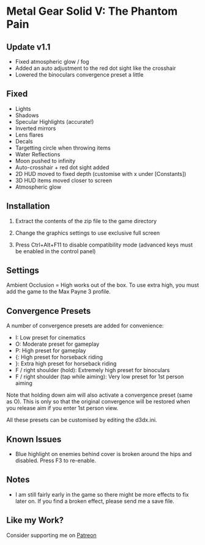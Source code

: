 Metal Gear Solid V: The Phantom Pain
====================================

Update v1.1
-----------
- Fixed atmospheric glow / fog
- Added an auto adjustment to the red dot sight like the crosshair
- Lowered the binoculars convergence preset a little

Fixed
-----
- Lights
- Shadows
- Specular Highlights (accurate!)
- Inverted mirrors
- Lens flares
- Decals
- Targetting circle when throwing items
- Water Reflections
- Moon pushed to infinity
- Auto-crosshair + red dot sight added
- 2D HUD moved to fixed depth (customise with x under [Constants])
- 3D HUD items moved closer to screen
- Atmospheric glow

Installation
------------
1. Extract the contents of the zip file to the game directory

2. Change the graphics settings to use exclusive full screen

3. Press Ctrl+Alt+F11 to disable compatibility mode (advanced keys must be
   enabled in the control panel)

Settings
--------
Ambient Occlusion = High works out of the box. To use extra high, you must add
the game to the Max Payne 3 profile.

Convergence Presets
-------------------
A number of convergence presets are added for convenience:

- I: Low preset for cinematics
- O: Moderate preset for gameplay
- P: High preset for gameplay
- {: High preset for horseback riding
- }: Extra high preset for horseback riding
- F / right shoulder (hold): Extremely high preset for binoculars
- F / right shoulder (tap while aiming): Very low preset for 1st person aiming

Note that holding down aim will also activate a convergence preset (same as O).
This is only so that the original convergence will be restored when you release
aim if you enter 1st person view.

All these presets can be customised by editing the d3dx.ini.

Known Issues
------------
- Blue highlight on enemies behind cover is broken around the hips and
  disabled. Press F3 to re-enable.

Notes
-----
- I am still fairly early in the game so there might be more effects to fix
  later on. If you find a broken effect, please send me a save file.

Like my Work?
-------------
Consider supporting me on [Patreon](https://www.patreon.com/DarkStarSword)
